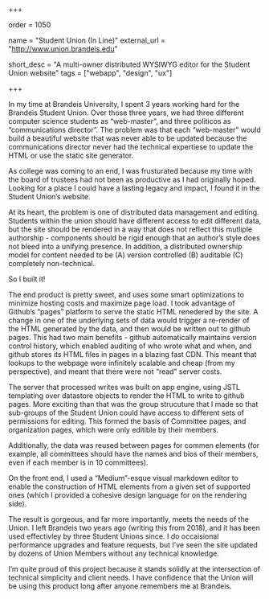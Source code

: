 +++

order = 1050

name = "Student Union (In Line)"
external_url = "http://www.union.brandeis.edu"

short_desc = "A multi-owner distributed WYSIWYG editor for the Student Union website"
tags = ["webapp", "design", "ux"]

+++

In my time at Brandeis University, I spent 3 years working hard for the Brandeis Student Union. Over those three years, we had three different computer science students as “web-master”, and three politicos as “communications director”.  The problem was that each “web-master” would build a beautiful website that was never able to be updated because the communications director never had the technical expertiese to update the HTML or use the static site generator.

As college was coming to an end, I was frusturated because my time with the board of trustees had not been as productive as I had originally hoped. Looking for a place I could have a lasting legacy and impact, I found it in the Student Union’s website.

At its heart, the problem is one of distributed data management and editing.  Students within the union should have different access to edit different data, but the site should be rendered in a way that does not reflect this mutliple authorship - components should be rigid enough that an author’s style does not bleed into a unifying presence.  In addition, a distributed ownership model for content needed to be (A) version controlled (B) auditable (C) completely non-technical.

So I built it! 

The end product is pretty sweet, and uses some smart optimizations to minimize hosting costs and maximize page load.  I took advantage of Github’s “pages” platform to serve the static HTML renedered by the site.  A change in one of the underlying sets of data would trigger a re-render of the HTML generated by the data, and then would be written out to github pages.  This had two main benefits - github automatically maintains version control history, which enabled auditing of who wrote what and when, and github stores its HTML files in pages in a blazing fast CDN. This meant that lookups to the webpage were infinitely scalable and cheap (from my perspective), and meant that there were not “read” server costs.

The server that processed writes was built on app engine, using JSTL templating over datastore objects to render the HTML to write to github pages.  More exciting than that was the group strucuture that I made so that sub-groups of the Student Union could have access to different sets of permissions for editing. This formed the basis of Committee pages, and organization pages, which were only editible by their members. 
 
Additionally, the data was reused between pages for commen elements (for example, all committees should have the names and bios of their members, even if each member is in 10 committees).

On the front end, I used a “Medium”-esque visual markdown editor to enable the construction of HTML elements from a given set of supported ones (which I provided a cohesive design language for on the rendering side).

The result is gorgeous, and far more importantly, meets the needs of the Union. I left Brandeis two years ago (writing this from 2018), and it has been used effectivley by three Student Unions since.  I do occaisional performance upgrades and feature requests, but I’ve seen the site updated by dozens of Union Members without any technical knowledge. 

I’m quite proud of this project because it stands solidly at the intersection of technical simplicity and client needs. I have confidence that the Union will be using this product long after anyone remembers me at Brandeis. 

